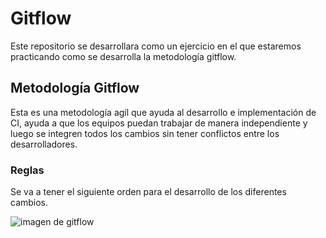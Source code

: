 # Gitflow

Este repositorio se desarrollara como un ejercicio en el que estaremos practicando como se desarrolla la metodología gitflow.

## Metodología Gitflow

Esta es una metodología agíl que ayuda al desarrollo e implementación de CI, ayuda a que los equipos puedan trabajar de manera independiente y luego se integren todos los cambios sin tener conflictos entre los desarrolladores.

### Reglas

Se va a tener el siguiente orden para el desarrollo de los diferentes cambios.

<img src="https://cdn-images-1.medium.com/max/1600/1*uUpzVOpdFw5V-tJ_YvgFmA.png" alt="imagen de gitflow">
